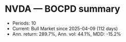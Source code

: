 # NVDA — BOCPD summary

- Periods: 10
- Current: Bull Market since 2025-04-09 (112 days)
- Ann. return: 289.7%, Ann. vol: 44.1%, MDD: -15.2%
